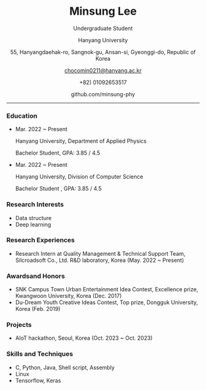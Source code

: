<div align="center">
  
# Minsung Lee

Undergraduate Student

Hanyang University

55, Hanyangdaehak-ro, Sangnok-gu, Ansan-si, Gyeonggi-do, Republic of Korea

chocomin0211@hanyang.ac.kr

+82) 01092653517

github.com/minsung-phy

</div>

---

### Education
- Mar. 2022 ~ Present
  
  Hanyang University, Department of Applied Physics

  Bachelor Student, GPA: 3.85 / 4.5
  
- Mar. 2022 ~ Present

  Hanyang University, Division of Computer Science

  Bachelor Student , GPA: 3.85 / 4.5 

### Research Interests
- Data structure
- Deep learning

### Research Experiences
- Research Intern at Quality Management & Technical Support Team, Silcroadsoft Co., Ltd. R&D laboratory, Korea (May. 2022 ~ Present)

### Awardsand Honors
- SNK Campus Town Urban Entertainment Idea Contest, Excellence prize, Kwangwoon University, Korea (Dec. 2017)
- Du-Dream Youth Creative Ideas Contest, Top prize, Dongguk University, Korea (Feb. 2019)

### Projects
- AIoT hackathon, Seoul, Korea (Oct. 2023 ~ Oct. 2023)

### Skills and Techniques
- C, Python, Java, Shell script, Assembly
- Linux
- Tensorflow, Keras
